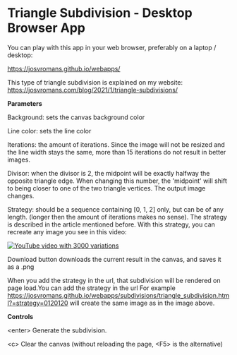 # Triangle Subdivision - Desktop Browser App
You can play with this app in your web browser, preferably on a laptop / desktop:

https://josvromans.github.io/webapps/

This type of triangle subdivision is explained on my website:
https://josvromans.com/blog/2021/1/triangle-subdivisions/


**Parameters**

Background: sets the canvas background color

Line color: sets the line color

Iterations: the amount of iterations. Since the image will not be resized and the line width stays the same, more than 15 iterations do not result in better images.

Divisor: when the divisor is 2, the midpoint will be exactly halfway the opposite triangle edge. 
When changing this number, the 'midpoint' will shift to being closer to one of the two triangle vertices. The output image changes.

Strategy: should be a sequence containing [0, 1, 2] only, but can be of any length. (longer then the amount of iterations makes no sense).
The strategy is described in the article mentioned before. With this strategy, you can recreate any image you see in this video:

[![YouTube video with 3000 variations](https://img.youtube.com/vi/pFiiVXwEKnA/0.jpg)](https://youtu.be/pFiiVXwEKnA)

Download button downloads the current result in the canvas, and saves it as a .png

When you add the strategy in the url, that subdivision will be rendered on page load.You can add the strategy in the url
For example 
https://josvromans.github.io/webapps/subdivisions/triangle_subdivision.html?=strategy=0120120 will create the same image as in the image above.

**Controls**

&lt;enter&gt; Generate the subdivision.

&lt;c&gt; Clear the canvas (without reloading the page, &lt;F5&gt; is the alternative)

